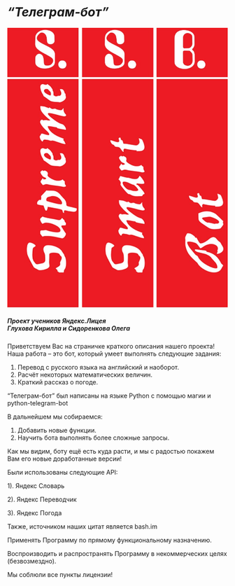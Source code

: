 # _“Телеграм-бот”_
![LOGO.jpg](https://github.com/GluKhovKirill/TelegramBot/raw/master/LOGO.jpg)
##### *Проект учеников Яндекс.Лицея* <br> *Глухова Кирилла* и *Сидоренкова Олега*
<p>Приветствуем Вас на страничке краткого описания нашего проекта! Наша работа – это бот, который умеет выполнять следующие задания:<br><ol>
  <li>Перевод с русского языка на английский и наоборот.</li>
  <li>Расчёт некоторых математических величин.</li>
  <li>Краткий рассказ о погоде.</li>
</ol></p>
<p>“Телеграм-бот” был написаны на языке Python с помощью магии и python-telegram-bot</p>
<p>В дальнейшем мы собираемся:<br>
<ol>
  <li>Добавить новые функции.</li>
  <li>Научить бота выполнять более сложные запросы.</li>
</ol>
<p>Как мы видим, боту ещё есть куда расти, и мы с радостью покажем Вам его новые доработанные версии!</p>
<p>Были использованы следующие API:</p>
<p>1). Яндекс Словарь</p>
<p>2). Яндекс Переводчик</p>
<p>3). Яндекс Погода</p>
<p>Также, источником наших цитат является bash.im</p>
<p>Применять Программу по прямому функциональному назначению.</p>
<p>Воспроизводить и распространять Программу в некоммерческих целях (безвозмездно).</p>
<p>Мы соблюли все пункты лицензии!</p>
